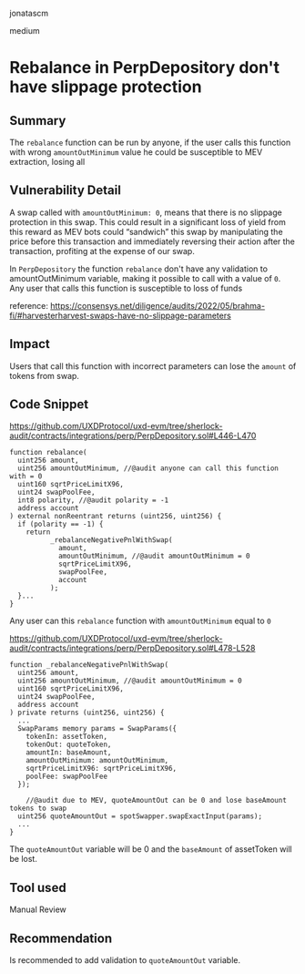 jonatascm

medium

# Rebalance in PerpDepository don't have slippage protection

## Summary

The `rebalance` function can be run by anyone, if the user calls this function with wrong `amountOutMinimum` value he could be susceptible to MEV extraction, losing all 

## Vulnerability Detail

A swap called with `amountOutMinimum: 0`, means that there is no slippage protection in this swap. This could result in a significant loss of yield from this reward as MEV bots could “sandwich” this swap by manipulating the price before this transaction and immediately reversing their action after the transaction, profiting at the expense of our swap.

In `PerpDepository` the function `rebalance` don't have any validation to amountOutMinimum variable, making it possible to call with a value of `0`. Any user that calls this function is susceptible to loss of funds

reference: https://consensys.net/diligence/audits/2022/05/brahma-fi/#harvesterharvest-swaps-have-no-slippage-parameters

## Impact

Users that call this function with incorrect parameters can lose the `amount` of tokens from swap.

## Code Snippet

https://github.com/UXDProtocol/uxd-evm/tree/sherlock-audit/contracts/integrations/perp/PerpDepository.sol#L446-L470

```solidity
function rebalance(
  uint256 amount,
  uint256 amountOutMinimum, //@audit anyone can call this function with = 0
  uint160 sqrtPriceLimitX96,
  uint24 swapPoolFee,
  int8 polarity, //@audit polarity = -1
  address account
) external nonReentrant returns (uint256, uint256) {
  if (polarity == -1) {
    return
		  _rebalanceNegativePnlWithSwap(
		    amount,
		    amountOutMinimum, //@audit amountOutMinimum = 0
		    sqrtPriceLimitX96,
		    swapPoolFee,
		    account
		  );
  }...
}
```

Any user can this `rebalance` function with `amountOutMinimum` equal to `0`

https://github.com/UXDProtocol/uxd-evm/tree/sherlock-audit/contracts/integrations/perp/PerpDepository.sol#L478-L528

```solidity
function _rebalanceNegativePnlWithSwap(
  uint256 amount,
  uint256 amountOutMinimum, //@audit amountOutMinimum = 0
  uint160 sqrtPriceLimitX96,
  uint24 swapPoolFee,
  address account
) private returns (uint256, uint256) {
  ...
  SwapParams memory params = SwapParams({
    tokenIn: assetToken,
    tokenOut: quoteToken,
    amountIn: baseAmount,
    amountOutMinimum: amountOutMinimum,
    sqrtPriceLimitX96: sqrtPriceLimitX96,
    poolFee: swapPoolFee
  });
  
	//@audit due to MEV, quoteAmountOut can be 0 and lose baseAmount tokens to swap
  uint256 quoteAmountOut = spotSwapper.swapExactInput(params);
  ...
}
```

The `quoteAmountOut` variable will be 0 and the `baseAmount` of assetToken will be lost.

## Tool used

Manual Review

## Recommendation

Is recommended to add validation to `quoteAmountOut` variable.